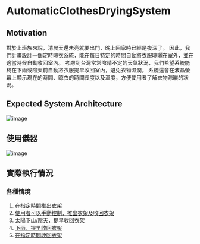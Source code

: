 # AutomaticClothesDryingSystem

## Motivation
對於上班族來說，清晨天還未亮就要出門，晚上回家時已經是夜深了。
因此，我們計畫設計一個定時晾衣系統，能在每日特定的時間自動將衣服晾曬在室外，並在適當時候自動收回室內。
考慮到台灣常常陰晴不定的天氣狀況，我們希望系統能夠在下雨或陰天前自動將衣服提早收回室內，避免衣物濕潤。
系統還會在液晶螢幕上顯示現在的時間、晾衣的時間長度以及溫度，方便使用者了解衣物晾曬的狀況。

## Expected System Architecture
![image](https://github.com/user-attachments/assets/0006d660-7d08-4750-a68d-8160d7b2c44d)

## 使用儀器
![image](https://github.com/user-attachments/assets/dbd01243-0aa8-4839-a3f3-421d9efa190e)

## 實際執行情況
### 各種情境
1. [在指定時間推出衣架](https://www.youtube.com/watch?v=w5JsaA4240I)
2. [使用者可以手動控制，推出衣架及收回衣架](https://youtu.be/qjWdfU39_2A)
3. [太陽下山/陰天，提早收回衣架](https://youtu.be/TOjxbabVhTU)
4. [下雨，提早收回衣架](https://youtu.be/-ippX9Tux0o)
5. [在指定時間收回衣架](https://youtu.be/_iGHMvqTCms)

